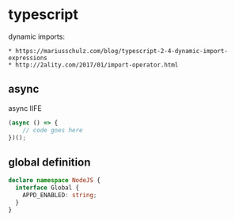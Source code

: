 # typescript

dynamic imports:

    * https://mariusschulz.com/blog/typescript-2-4-dynamic-import-expressions
    * http://2ality.com/2017/01/import-operator.html


## async

async IIFE

```typescript
(async () => {
    // code goes here
})();
```

## global definition

```typescript
declare namespace NodeJS {
  interface Global {
    APPD_ENABLED: string;
  }
}
```